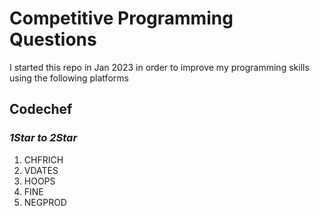 <h1>Competitive Programming Questions</h1>

<p>I started this repo in Jan 2023 in order to improve my programming skills using the following platforms</p>

<h2>Codechef</h2>
<h3> <em>1Star to 2Star</em></h3>
<ol>
	<li>CHFRICH</li>
	<li>VDATES</li>
	<li>HOOPS</li>
	<li>FINE</li>
	<li>NEGPROD</li>
</ol>

